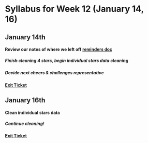# Syllabus for Week 12 (January 14, 16)


## January 14th
#### Review our notes of where we left off [reminders doc](https://docs.google.com/document/d/1T33oEk57HR7IdEYqC-OQjoi6RxEwKRKnnmIcyEWotqM/edit?usp=sharing)
##### Finish cleaning 4 stars, begin individual stars data cleaning
##### Decide next cheers & challenges representative 
#### [Exit Ticket](https://docs.google.com/forms/d/e/1FAIpQLSfftMKYctEGVfuiOdgorBKmERJeUBgbRL4rlHf1-kWgpKU_Tg/viewform?usp=sf_link)



## January 16th
#### Clean individual stars data
##### Continue cleaning!
#### [Exit Ticket](https://docs.google.com/forms/d/e/1FAIpQLSfftMKYctEGVfuiOdgorBKmERJeUBgbRL4rlHf1-kWgpKU_Tg/viewform?usp=sf_link)

